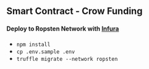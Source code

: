 ## Smart Contract - Crow Funding

#### Deploy to Ropsten Network with [Infura](https://infura.io/)

- `npm install`
- `cp .env.sample .env`
- `truffle migrate --network ropsten`
